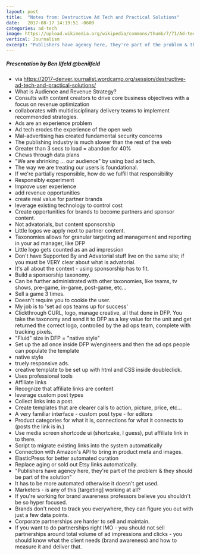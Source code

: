 ```yaml
---
layout: post
title:  "Notes from: Destructive Ad Tech and Practical Solutions"
date:   2017-08-17 14:19:51 -0600
categories: ad-tech
image: https://upload.wikimedia.org/wikipedia/commons/thumb/7/71/Ad-tech_London_2010_%284%29.JPG/1600px-Ad-tech_London_2010_%284%29.JPG
vertical: Journalism
excerpt: "Publishers have agency here, they're part of the problem & they should be part of the solution"
---
```


##### Presentation by Ben Ilfeld @benilfeld

 - via https://2017-denver.journalist.wordcamp.org/session/destructive-ad-tech-and-practical-solutions/
 - What is Audience and Revenue Strategy?
  - Consults with content creators to drive core business objectives with a focus on revenue optimization
  - collaborates with multidisciplinary delivery teams to implement recommended strategies.
 - Ads are an experience problem
 - Ad tech erodes the experience of the open web
 - Mal-advertising has created fundamental security concerns
 - The publishing industry is much slower than the rest of the web
 - Greater than 3 secs to load = abandon for 40%
 - Chews through data plans
 - "We are shrinking ... our audience" by using bad ad tech.
 - The way we are treating our users is foundational.
 - If we're partially responsible, how do we fulfill that responsibility
 - Responsibly experiment
  - Improve user experience
  - add revenue opportunities
  - create real value for partner brands
  - leverage existing technology to control cost
 - Create opportunities for brands to become partners and sponsor content.
  - Not advatorials, but content sponsorship
  - Little logos we apply next to partner content.
  - Taxonomies allows for granular targeting
  ad management and reporting in your ad manager, like DFP
  - Little logo gets counted as an ad impression
  - Don't have Supported By and Advatorial stuff live on the same site; if you must be VERY clear about what is advatorial.
  - It's all about the context - using sponsorship has to fit.
  - Build a sponsorship taxonomy.
  - Can be further administrated with other taxonomies, like teams, tv shows, pre-game, in-game, post-game, etc...
  - Sell a game 3 times.
  - Doesn't require you to cookie the user.
  - My job is to 'set ad ops teams up for success'
  - Clickthrough CURL, logo, manage creative, all that done in DFP. You take the taxonomy and send it to DFP as a key value for the unit and get returned the correct logo, controlled by the ad ops team, complete with tracking pixels.
 - "Fluid" size in DFP = "native style"
  - Set up the ad once inside DFP w/engineers and then the ad ops people can populate the template
  - native style
  - truely responsive ads.
  - creative template to be set up with html and CSS inside doubleclick.
  - Uses professional tools
 - Affiliate links
  - Recognize that affiliate links are content
  - leverage custom post types
  - Collect links into a post.
  - Create templates that are clearer calls to action, picture, price, etc...
  - A very familiar interface - custom post type - for editors
  - Product categories for what it is, connections for what it connects to (posts the link is in.)
  - Use media screen shortcode ui (shortcake, I guess), put affiliate link in to there.
  - Script to migrate existing links into the system automatically
  - Connection with Amazon's API to bring in product meta and images.
  - ElasticPress for better automated curation
  - Replace aging or sold out Etsy links automatically.
  - "Publishers have agency here, they're part of the problem & they should be part of the solution"
  - It has to be more automated otherwise it doesn't get used.
 - Marketers - is any of this [targeting] working at all?
 - If you're working for brand awareness professors believe you shouldn't be so hyper focused.
 - Brands don't need to track you everywhere, they can figure you out with just a few data points.
 - Corporate partnerships are harder to sell and maintain.
 - If you want to do partnerships right IMO - you should not sell partnerships around total volume of ad impressions and clicks - you should know what the client needs (brand awareness) and how to measure it and deliver that.
